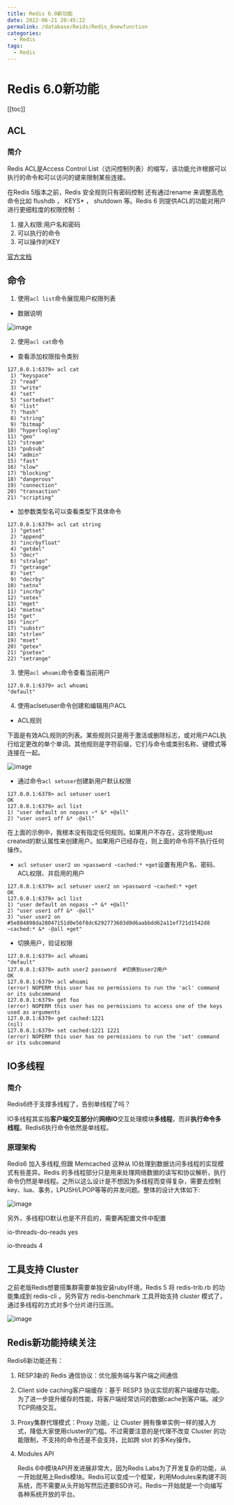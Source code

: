 ```yaml
---
title: Redis 6.0新功能
date: 2022-06-21 20:45:22
permalink: /database/Reids/Redis_6newfunction
categories:
  - Redis
tags:
  - Redis
---
```

# Redis 6.0新功能

[[toc]]

## ACL

### 简介

Redis ACL是Access Control List（访问控制列表）的缩写，该功能允许根据可以执行的命令和可以访问的键来限制某些连接。

在Redis 5版本之前，Redis 安全规则只有密码控制 还有通过rename 来调整高危命令比如 flushdb ， KEYS* ， shutdown 等。Redis 6 则提供ACL的功能对用户进行更细粒度的权限控制 ：

1. 接入权限:用户名和密码 
2. 可以执行的命令 
3. 可以操作的KEY

[官方文档](https://redis.io/topics/acl)

## 命令

1. 使用`acl list`命令展现用户权限列表

+ 数据说明

![image](https://cdn.jsdmirror.com//gh/xustudyxu/image-hosting@master/20220621/image.onrn0viztts.webp)

2. 使用`acl cat`命令

+ 查看添加权限指令类别

```shell
127.0.0.1:6379> acl cat
 1) "keyspace"
 2) "read"
 3) "write"
 4) "set"
 5) "sortedset"
 6) "list"
 7) "hash"
 8) "string"
 9) "bitmap"
10) "hyperloglog"
11) "geo"
12) "stream"
13) "pubsub"
14) "admin"
15) "fast"
16) "slow"
17) "blocking"
18) "dangerous"
19) "connection"
20) "transaction"
21) "scripting"
```

+ 加参数类型名可以查看类型下具体命令

```shell
127.0.0.1:6379> acl cat string
 1) "getset"
 2) "append"
 3) "incrbyfloat"
 4) "getdel"
 5) "decr"
 6) "stralgo"
 7) "getrange"
 8) "set"
 9) "decrby"
10) "setnx"
11) "incrby"
12) "setex"
13) "mget"
14) "msetnx"
15) "get"
16) "incr"
17) "substr"
18) "strlen"
19) "mset"
20) "getex"
21) "psetex"
22) "setrange"
```

3. 使用`acl whoami`命令查看当前用户

```shell
127.0.0.1:6379> acl whoami
"default"
```

4. 使用aclsetuser命令创建和编辑用户ACL

+ ACL规则

下面是有效ACL规则的列表。某些规则只是用于激活或删除标志，或对用户ACL执行给定更改的单个单词。其他规则是字符前缀，它们与命令或类别名称、键模式等连接在一起。

![image](https://cdn.jsdmirror.com//gh/xustudyxu/image-hosting@master/20220621/image.18f2kyq9rc3k.webp)

+ 通过命令`acl setuser`创建新用户默认权限

```shell
127.0.0.1:6379> acl setuser user1
OK
127.0.0.1:6379> acl list
1) "user default on nopass ~* &* +@all"
2) "user user1 off &* -@all"
```

在上面的示例中，我根本没有指定任何规则。如果用户不存在，这将使用just
created的默认属性来创建用户。如果用户已经存在，则上面的命令将不执行任何操作。

+ `acl setuser user2 on >password ~cached:* +get`设置有用户名、密码、ACL权限、并启用的用户

```
127.0.0.1:6379> acl setuser user2 on >password ~cached:* +get
OK
127.0.0.1:6379> acl list
1) "user default on nopass ~* &* +@all"
2) "user user1 off &* -@all"
3) "user user2 on #5e884898da28047151d0e56f8dc6292773603d0d6aabbdd62a11ef721d1542d8 ~cached:* &* -@all +get"
```

+ 切换用户，验证权限

```shell
127.0.0.1:6379> acl whoami
"default"
127.0.0.1:6379> auth user2 password  #切换到user2用户
OK
127.0.0.1:6379> acl whoami
(error) NOPERM this user has no permissions to run the 'acl' command or its subcommand
127.0.0.1:6379> get foo
(error) NOPERM this user has no permissions to access one of the keys used as arguments
127.0.0.1:6379> get cached:1221
(nil)
127.0.0.1:6379> set cached:1221 1221
(error) NOPERM this user has no permissions to run the 'set' command or its subcommand
```

## IO多线程

### 简介

Redis6终于支撑多线程了，告别单线程了吗？

IO多线程其实指**客户端交互部分**的**网络IO**交互处理模块**多线程**，而非**执行命令多线程**。Redis6执行命令依然是单线程。

### 原理架构

Redis6 加入多线程,但跟 Memcached 这种从 IO处理到数据访问多线程的实现模式有些差异。Redis 的多线程部分只是用来处理网络数据的读写和协议解析，执行命令仍然是单线程。之所以这么设计是不想因为多线程而变得复杂，需要去控制 key、lua、事务，LPUSH/LPOP等等的并发问题。整体的设计大体如下:

![image](https://cdn.jsdmirror.com//gh/xustudyxu/image-hosting@master/20220621/image.62yuife2nb40.webp)

另外，多线程IO默认也是不开启的，需要再配置文件中配置

io-threads-do-reads  yes 

io-threads 4

## **工具支持** **Cluster**

之前老版Redis想要搭集群需要单独安装ruby环境，Redis 5 将 redis-trib.rb 的功能集成到 redis-cli 。另外官方 redis-benchmark 工具开始支持 cluster 模式了，通过多线程的方式对多个分片进行压测。

![image](https://cdn.jsdmirror.com//gh/xustudyxu/image-hosting@master/20220621/image.shprq0w1hyo.webp)

## Redis新功能持续关注

Redis6新功能还有：

1. RESP3新的 Redis 通信协议：优化服务端与客户端之间通信

2. Client side caching客户端缓存：基于 RESP3 协议实现的客户端缓存功能。为了进一步提升缓存的性能，将客户端经常访问的数据cache到客户端。减少TCP网络交互。

3. Proxy集群代理模式：Proxy 功能，让 Cluster 拥有像单实例一样的接入方式，降低大家使用cluster的门槛。不过需要注意的是代理不改变 Cluster 的功能限制，不支持的命令还是不会支持，比如跨 slot 的多Key操作。

4. Modules API

   Redis 6中模块API开发进展非常大，因为Redis Labs为了开发复杂的功能，从一开始就用上Redis模块。Redis可以变成一个框架，利用Modules来构建不同系统，而不需要从头开始写然后还要BSD许可。Redis一开始就是一个向编写各种系统开放的平台。